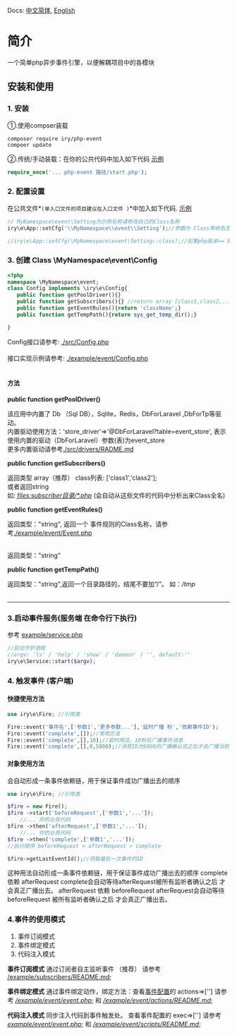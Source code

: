 Docs: [中文简体](./README.md), [English](./README-EN.md)
# 简介
一个简单php异步事件引擎，以便解耦项目中的各模块
## 安装和使用
<a name="lang-zh-cn"></a>

### 1. 安装

①.使用compser装载 


```shell script
composer require iry/php-event
compoer update
```

②.传统/手动装载：在你的公共代码中加入如下代码   [示例](./example/client.php)

```php
require_once('... php-event 路径/start.php');
```



### 2. 配置设置
在公共文件*`(单入口文件的项目建议在入口文件 )`*中加入如下代码. [示例](./example/client.php)

```php
// MyNamespace\event\Setting为示例名称请修改自己的Class名称
iry\e\App::setCfg('\\MyNamespace\\event\\Setting');//参数为 Class带命名空间的全名称

//iry\e\App::setCfg(\MyNamespace\event\Setting::class);//如果php版本>= 5.5 也可以这样
```

### 3. 创建 Class \\MyNamespace\event\\Config
```php
<?php
namespace \MyNamespace\event;
class Config implements \iry\e\Config{
   public function getPoolDriver(){}
   public function getSubscribers(){} //return array [class1,class2,....]
   public function getEventRules(){return 'className';}
   public function getTempPath(){return sys_get_temp_dir();}

}
```
Config接口请参考: [./src/Config.php](./src/Config.php)<br><br>
接口实现示例请参考: [./example/event/Config.php](./example/event/Config.php)<br><br>
#### 方法
**public function getPoolDriver()**

该应用中内置了 Db （Sql DB），Sqlite，Redis，DbForLaravel ,DbForTp等驱动。<br>
内置驱动使用方法：'store_driver'=>'@DbForLaravel?table=event_store', 表示使用内置的驱动（DbForLaravel）参数(表)为event_store
<br> 更多内置驱动请参考[./src/drivers/RADME.md](./src/drivers/README.md)

**public function getSubscribers()**

返回类型 array（推荐）  class列表: ['class1','class2'];<br>
或者返回string <br>
如: <u>_files:subscriber目录/*.php_</u> (会自动从这些文件的代码中分析出来Class全名)

**public function getEventRules()**

返回类型："string", 返回一个 事件规则的Class名称，请参考[./example/event/Event.php](./example/event/Event.php)<br><br>


返回类型："string"

**public function getTempPath()**

返回类型："string",返回一个目录路径的，结尾不要加“/”。 如：_/tmp_<br><br>

---

### 3.启动事件服务(服务端 在命令行下执行)
参考 [example/service.php](example/service.php)
```php
//启动守护进程
//argv: 'ls' / 'help' / 'show' / 'daemon' / '', default:''
iry\e\Service::start($argv);
```

### 4. 触发事件 (客户端)

#### 快捷使用方法
```php
use iry\e\Fire; //引用类

Fire::event('事件名',['参数1','更多参数...'],'延时广播 秒','依赖事件ID');
Fire::event('complete',[]);//常用方法
Fire::event('complete',[],10);//延时用法，10秒后广播事件消息
Fire::event('complete',[],0,5000);//消息ID为5000的广播确认完之后才会广播当前事件
```
#### 对象使用方法
会自动形成一条事件依赖链，用于保证事件成功广播出去的顺序
```php
use iry\e\Fire; //引用类

$fire = new Fire();
$fire ->start('beforeRequest',['参数1','...']);
    //... 你的业务代码
$fire ->then('afterRequest',['参数1','...']);
    //... 你的业务代码
$fire ->then('complete',['参数1','...']);
//执行顺序 beforeRequest > afterRequest > complete

$fire->getLastEventId();//获取最后一次事件的ID
```
这种用法自动形成一条事件依赖链，用于保证事件成功广播出去的顺序
complete 依赖 afterRequest    complete会自动等待afterRequest被所有监听者确认之后 才会真正广播出去。
afterRequest 依赖 beforeRequest    afterRequest会自动等待 beforeRequest 被所有监听者确认之后 才会真正广播出去。

### 4.事件的使用模式

1. 事件订阅模式
1. 事件绑定模式
1. 代码注入模式

**事件订阅模式**
通过订阅者自主监听事件 （推荐）
请参考 [/example/subscribers/README.md](./example/event/subscribers/README.md);


**事件绑定模式**
通过事件绑定动作，绑定方法：查看[事件配置](./example/event/event.php)的 actions=>['']
请参考 _[/example/event/event.php](./example/event/event.php)_; 和 _[/example/event/actions/README.md](./example/event/actions/README.md)_;


**代码注入模式**
同步注入代码到事件触发处。
查看事件配置的 exec=>['']
请参考 _[example/event/event.php](./example/event/event.php)_; 和 _[/example/event/scripts/README.md](./example/event/scripts/README.md)_;



